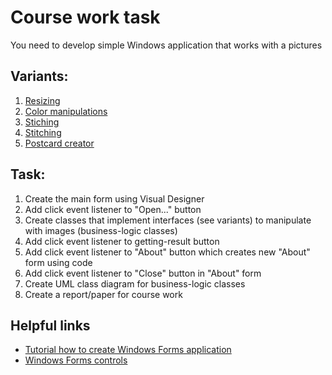 # Course work task

You need to develop simple Windows application that works with a pictures

Variants:
--------
1. [Resizing](https://github.com/Nordth/istu-en-oop-course-work-2019/blob/master/variant1.md)
2. [Color manipulations](https://github.com/Nordth/istu-en-oop-course-work-2019/blob/master/variant2.md)
3. [Stiching](https://github.com/Nordth/istu-en-oop-course-work-2019/blob/master/variant3.md)
4. [Stitching](https://github.com/Nordth/istu-en-oop-course-work-2019/blob/master/variant4.md)
5. [Postcard creator](https://github.com/Nordth/istu-en-oop-course-work-2019/blob/master/variant5.md)

Task:
-----
1. Create the main form using Visual Designer
2. Add click event listener to "Open..." button
3. Create classes that implement interfaces (see variants) to manipulate with images (business-logic classes)
4. Add click event listener to getting-result button
5. Add click event listener to "About" button which creates new "About" form using code
6. Add click event listener to "Close" button in "About" form
7. Create UML class diagram for business-logic classes
8. Create a report/paper for course work

Helpful links
-------------
- [Tutorial how to create Windows Forms application](https://docs.microsoft.com/en-us/visualstudio/ide/tutorial-1-create-a-picture-viewer?view=vs-2019)
- [Windows Forms controls](https://docs.microsoft.com/en-us/dotnet/framework/winforms/controls/windows-forms-controls-by-function)
